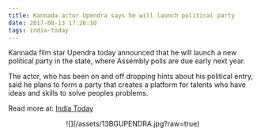 ```yaml
---
title: Kannada actor Upendra says he will launch political party
date: 2017-08-13 17:26:10
tags: india-today
---
```

Kannada film star Upendra today announced that he will launch a new political party in the state, where Assembly polls are due early next year.

The actor, who has been on and off dropping hints about his political entry, said he plans to form a party that creates a platform for talents who have ideas and skills to solve peoples problems.

Read more at: [India Today](http://indiatoday.intoday.in/story/kannada-actor-upendra-says-he-will-launch-political-party/1/1024751.html)

<center>
![](/assets/13BGUPENDRA.jpg?raw=true)
</center>